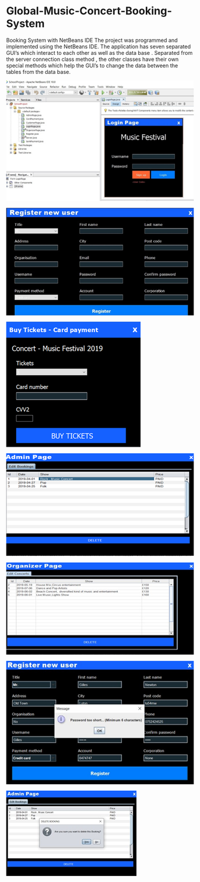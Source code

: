 # Global-Music-Concert-Booking-System
Booking System with NetBeans IDE
The project was programmed and implemented using the NetBeans IDE.
The application has seven separated GUI’s which interact to each other as well as the data base .
Separated from the server connection class method , the other classes have their own special methods which help the GUI’s to change the data between the tables from the data base.



![alt text](https://github.com/ionutcosminmarcoci/Global-Music-Concert-Booking-System/blob/main/Picture1.jpg?raw=true)


![alt text](https://github.com/ionutcosminmarcoci/Global-Music-Concert-Booking-System/blob/main/Picture2.jpg?raw=true)

![alt text](https://github.com/ionutcosminmarcoci/Global-Music-Concert-Booking-System/blob/main/Picture3.png?raw=true)


![alt text](https://github.com/ionutcosminmarcoci/Global-Music-Concert-Booking-System/blob/main/Picture4.png?raw=true)


![alt text](https://github.com/ionutcosminmarcoci/Global-Music-Concert-Booking-System/blob/main/Picture5.jpg?raw=true)


![alt text](https://github.com/ionutcosminmarcoci/Global-Music-Concert-Booking-System/blob/main/Picture6.jpg?raw=true)


![alt text](https://github.com/ionutcosminmarcoci/Global-Music-Concert-Booking-System/blob/main/Picture7.jpg?raw=true)





